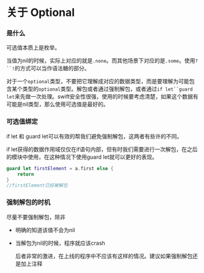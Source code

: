 # 关于 Optional

### 是什么

可选值本质上是枚举。 

当值为nil的时候，实际上对应的就是`.none`。而其他场景下对应的是`.some`。使用```?``!```的方式可以当作语法糖的部分。

对于一个`optional`类型，不要把它理解成对应的数据类型，而是要理解为可能包含某个类型的`optional`类型。解包或者通过强制解包，或者通过```if let``guard let```来先做一次处理。swift安全性很强，使用的时候要考虑清楚，如果这个数据有可能是nil类型，那么使用可选值是最好的。

### 可选值绑定

if let 和 guard let可以有效的帮我们避免强制解包，这两者有些许的不同。

if let获得的数据作用域仅仅在if语句内部，但有时我们需要进行一次解包，在之后的模块中使用，在这种情况下使用guard let就可以更好的表现。

```swift
guard let firstElement = a.first else {
    return
}
//firstElement已经被解包
```

### 强制解包的时机

尽量不要强制解包，除非

* 明确的知道该值不会为nil
* 当解包为nil的时候，程序就应该crash

  后者非常的激进，在上线的程序中不应该有这样的情况。建议如果强制解包还是加上注释

